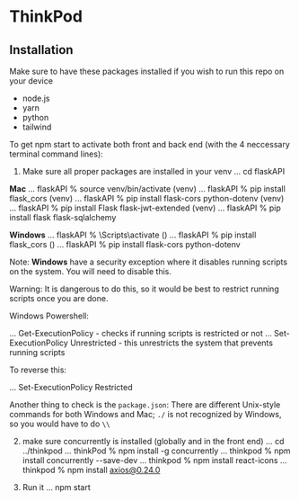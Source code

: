 # ThinkPod 
## Installation  
Make sure to have these packages installed if you wish to run this repo on your device
- node.js 
- yarn 
- python 
- tailwind

To get npm start to activate both front and back end (with the 4 neccessary terminal command lines): 
1) Make sure all proper packages are installed in your venv 
  … cd flaskAPI

**Mac**
  … flaskAPI % source venv/bin/activate
  (venv) … flaskAPI % pip install flask_cors
  (venv) … flaskAPI % pip install flask-cors python-dotenv
  (venv) ... flaskAPI % pip install Flask flask-jwt-extended
  (venv) ... flaskAPI % pip install flask flask-sqlalchemy

**Windows**
  … flaskAPI % <venvname>\Scripts\activate
  (<venvname>) … flaskAPI % pip install flask_cors
  (<venvname>) … flaskAPI % pip install flask-cors python-dotenv

Note: **Windows** have a security exception where it disables running scripts on the system. You will need to disable this. 

Warning: It is dangerous to do this, so it would be best to restrict running scripts once you are done.

Windows Powershell:

  … Get-ExecutionPolicy - checks if running scripts is restricted or not
  … Set-ExecutionPolicy Unrestricted - this unrestricts the system that prevents running scripts

  To reverse this: 

  … Set-ExecutionPolicy Restricted

Another thing to check is the `package.json`:
  There are different Unix-style commands for both Windows and Mac; `./` is not recognized by Windows, so you would have to do `\\`

2) make sure concurrently is installed (globally and in the front end) 
  … cd ../thinkpod
  … thinkPod % npm install -g concurrently
  … thinkpod % npm install concurrently --save-dev
  … thinkpod % npm install react-icons
  ... thinkpod % npm install axios@0.24.0

3) Run it
  … npm start

  